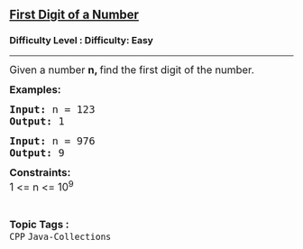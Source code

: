<h2><a href="https://www.geeksforgeeks.org/problems/first-digit-of-a-number/1&selectedLang=python3">First Digit of a Number</a></h2><h3>Difficulty Level : Difficulty: Easy</h3><hr><div class="problems_problem_content__Xm_eO"><p><span style="font-size: 18px;">Given a number <strong>n, </strong>find the first digit of the number.</span></p>
<p><span style="font-size: 18px;"><strong>Examples:</strong></span></p>
<pre><span style="font-size: 18px;"><strong>Input: </strong>n = 123
<strong>Output: </strong>1
</span></pre>
<pre><span style="font-size: 18px;"><strong>Input: </strong>n = 976
<strong>Output: </strong>9</span></pre>
<p><span style="font-size: 18px;"><strong>Constraints:</strong><br>1 &lt;= n &lt;= 10<sup>9</sup></span></p></div><br><p><span style=font-size:18px><strong>Topic Tags : </strong><br><code>CPP</code>&nbsp;<code>Java-Collections</code>&nbsp;